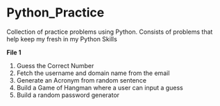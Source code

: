 # Python_Practice
Collection of practice problems using Python. Consists of problems that help keep my fresh in my Python Skills

**File 1**
  1. Guess the Correct Number
  2. Fetch the username and domain name from the email
  3. Generate an Acronym from random sentence
  4. Build a Game of Hangman where a user can input a guess
  5. Build a random password generator
  
